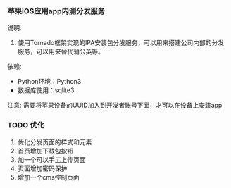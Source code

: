 ### 苹果iOS应用app内测分发服务

说明: 
1. 使用Tornado框架实现的IPA安装包分发服务，可以用来搭建公司内部的分发服务，可以用来替代蒲公英等。

依赖:
* Python环境：Python3
* 数据库使用：sqlite3
    
注意: 需要将苹果设备的UUID加入到开发者账号下面，才可以在设备上安装app


### TODO 优化
1. 优化分发页面的样式和元素
2. 首页增加下载包按钮
3. 加一个可以手工上传页面
4. 页面增加密码保护
5. 增加一个cms控制页面
